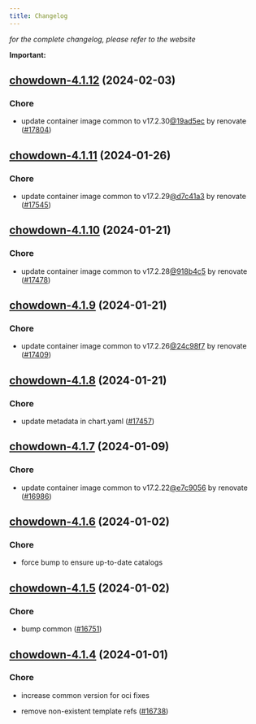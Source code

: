 ```yaml
---
title: Changelog
---
```



*for the complete changelog, please refer to the website*

**Important:**








## [chowdown-4.1.12](https://github.com/truecharts/charts/compare/chowdown-4.1.11...chowdown-4.1.12) (2024-02-03)

### Chore



- update container image common to v17.2.30[@19ad5ec](https://github.com/19ad5ec) by renovate ([#17804](https://github.com/truecharts/charts/issues/17804))


## [chowdown-4.1.11](https://github.com/truecharts/charts/compare/chowdown-4.1.10...chowdown-4.1.11) (2024-01-26)

### Chore



- update container image common to v17.2.29[@d7c41a3](https://github.com/d7c41a3) by renovate ([#17545](https://github.com/truecharts/charts/issues/17545))


## [chowdown-4.1.10](https://github.com/truecharts/charts/compare/chowdown-4.1.9...chowdown-4.1.10) (2024-01-21)

### Chore



- update container image common to v17.2.28[@918b4c5](https://github.com/918b4c5) by renovate ([#17478](https://github.com/truecharts/charts/issues/17478))


## [chowdown-4.1.9](https://github.com/truecharts/charts/compare/chowdown-4.1.8...chowdown-4.1.9) (2024-01-21)

### Chore



- update container image common to v17.2.26[@24c98f7](https://github.com/24c98f7) by renovate ([#17409](https://github.com/truecharts/charts/issues/17409))


## [chowdown-4.1.8](https://github.com/truecharts/charts/compare/chowdown-4.1.7...chowdown-4.1.8) (2024-01-21)

### Chore



- update metadata in chart.yaml ([#17457](https://github.com/truecharts/charts/issues/17457))




## [chowdown-4.1.7](https://github.com/truecharts/charts/compare/chowdown-4.1.6...chowdown-4.1.7) (2024-01-09)

### Chore



- update container image common to v17.2.22[@e7c9056](https://github.com/e7c9056) by renovate ([#16986](https://github.com/truecharts/charts/issues/16986))


## [chowdown-4.1.6](https://github.com/truecharts/charts/compare/chowdown-4.1.5...chowdown-4.1.6) (2024-01-02)

### Chore



- force bump to ensure up-to-date catalogs


## [chowdown-4.1.5](https://github.com/truecharts/charts/compare/chowdown-4.1.4...chowdown-4.1.5) (2024-01-02)

### Chore



- bump common ([#16751](https://github.com/truecharts/charts/issues/16751))


## [chowdown-4.1.4](https://github.com/truecharts/charts/compare/chowdown-4.1.3...chowdown-4.1.4) (2024-01-01)

### Chore



- increase common version for oci fixes

- remove non-existent template refs ([#16738](https://github.com/truecharts/charts/issues/16738))
